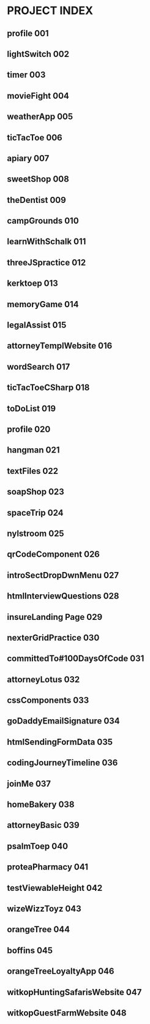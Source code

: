 # PROJECT INDEX

## profile                             001
## lightSwitch                         002
## timer                               003
## movieFight                          004
## weatherApp                          005
## ticTacToe                           006
## apiary                              007
## sweetShop                           008
## theDentist                          009
## campGrounds                         010
## learnWithSchalk                     011
## threeJSpractice                     012
## kerktoep                            013
## memoryGame                          014
## legalAssist                         015
## attorneyTemplWebsite                016
## wordSearch                          017
## ticTacToeCSharp                     018
## toDoList                            019
## profile                             020     
## hangman                             021
## textFiles                           022
## soapShop                            023
## spaceTrip                           024
## nylstroom                           025
## qrCodeComponent                     026
## introSectDropDwnMenu                027
## htmlInterviewQuestions              028
## insureLanding Page                  029
## nexterGridPractice                  030
## committedTo#100DaysOfCode           031
## attorneyLotus                       032
## cssComponents                       033
## goDaddyEmailSignature               034
## htmlSendingFormData                 035
## codingJourneyTimeline               036
## joinMe                              037
## homeBakery                          038
## attorneyBasic                       039
## psalmToep                           040
## proteaPharmacy                      041
## testViewableHeight                  042
## wizeWizzToyz                        043
## orangeTree                          044
## boffins                             045
## orangeTreeLoyaltyApp                046
## witkopHuntingSafarisWebsite         047
## witkopGuestFarmWebsite              048